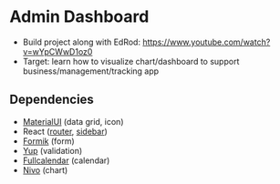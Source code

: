 # Admin Dashboard

- Build project along with EdRod: <https://www.youtube.com/watch?v=wYpCWwD1oz0>
- Target: learn how to visualize chart/dashboard to support business/management/tracking app

## Dependencies

- [MaterialUI](https://mui.com/) (data grid, icon)
- React ([router](https://reactrouter.com), [sidebar](https://www.npmjs.com/package/react-pro-sidebar))
- [Formik](https://formik.org/) (form)
- [Yup](https://www.npmjs.com/package/yup) (validation)
- [Fullcalendar](https://fullcalendar.io) (calendar)
- [Nivo](https://nivo.rocks) (chart)
